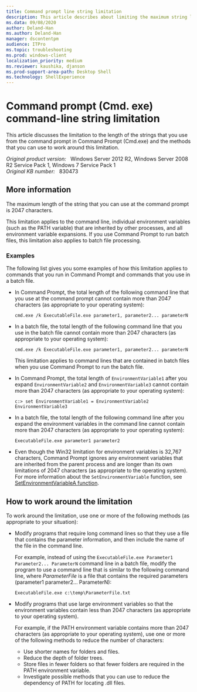 ```yaml
---
title: Command prompt line string limitation
description: This article describes about limiting the maximum string length at the command prompt, and provides solutions to fix the limitation.
ms.data: 09/08/2020
author: Deland-Han
ms.author: Deland-Han
manager: dscontentpm
audience: ITPro
ms.topic: troubleshooting
ms.prod: windows-client
localization_priority: medium
ms.reviewer: kaushika, djanson
ms.prod-support-area-path: Desktop Shell
ms.technology: ShellExperience
---
```

# Command prompt (Cmd. exe) command-line string limitation

This article discusses the limitation to the length of the strings that you use from the command prompt in Command Prompt (Cmd.exe) and the methods that you can use to work around this limitation.

_Original product version:_ &nbsp; Windows Server 2012 R2, Windows Server 2008 R2 Service Pack 1, Windows 7 Service Pack 1  
_Original KB number:_ &nbsp; 830473

## More information

The maximum length of the string that you can use at the command prompt is 2047 characters.

This limitation applies to the command line, individual environment variables (such as the PATH variable) that are inherited by other processes, and all environment variable expansions. If you use Command Prompt to run batch files, this limitation also applies to batch file processing.

### Examples

The following list gives you some examples of how this limitation applies to commands that you run in Command Prompt and commands that you use in a batch file.

- In Command Prompt, the total length of the following command line that you use at the command prompt cannot contain more than 2047 characters (as appropriate to your operating system):

  ```console
  cmd.exe /k ExecutableFile.exe parameter1, parameter2... parameterN
  ```

- In a batch file, the total length of the following command line that you use in the batch file cannot contain more than 2047 characters (as appropriate to your operating system):

  ```console
  cmd.exe /k ExecutableFile.exe parameter1, parameter2... parameterN
  ```

  This limitation applies to command lines that are contained in batch files when you use Command Prompt to run the batch file.

- In Command Prompt, the total length of `EnvironmentVariable1` after you expand `EnvironmentVariable2` and `EnvironmentVariable3` cannot contain more than 2047 characters (as appropriate to your operating system):

  ```console
  c:> set EnvironmentVariable1 = EnvironmentVariable2 EnvironmentVariable3
  ```

- In a batch file, the total length of the following command line after you expand the environment variables in the command line cannot contain more than 2047 characters (as appropriate to your operating system):

  ```console
  ExecutableFile.exe parameter1 parameter2
  ```

- Even though the Win32 limitation for environment variables is 32,767 characters, Command Prompt ignores any environment variables that are inherited from the parent process and are longer than its own limitations of 2047 characters (as appropriate to the operating system). For more information about the `SetEnvironmentVariable` function, see [SetEnvironmentVariableA function](/windows/win32/api/processenv/nf-processenv-setenvironmentvariablea).

## How to work around the limitation

To work around the limitation, use one or more of the following methods (as appropriate to your situation):

- Modify programs that require long command lines so that they use a file that contains the parameter information, and then include the name of the file in the command line.

  For example, instead of using the `ExecutableFile.exe Parameter1 Parameter2... ParameterN` command line in a batch file, modify the program to use a command line that is similar to the following command line, where *ParameterFile* is a file that contains the required parameters (parameter1 parameter2... ParameterN):

  ```console
  ExecutableFile.exe c:\temp\ParameterFile.txt
  ```

- Modify programs that use large environment variables so that the environment variables contain less than 2047 characters (as appropriate to your operating system).

  For example, if the PATH environment variable contains more than 2047 characters (as appropriate to your operating system), use one or more of the following methods to reduce the number of characters:

  - Use shorter names for folders and files.
  - Reduce the depth of folder trees.
  - Store files in fewer folders so that fewer folders are required in the PATH environment variable.
  - Investigate possible methods that you can use to reduce the dependency of PATH for locating .dll files.
